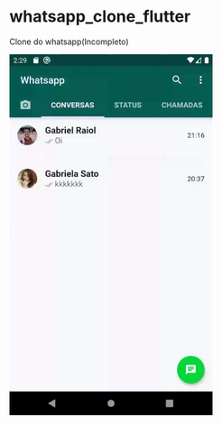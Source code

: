 # whatsapp_clone_flutter

Clone do whatsapp(Incompleto)

<img src="https://github.com/gabiSato/whatsapp_clone_flutter/blob/master/whatsapp_clone.gif" width="360" height="640" />
